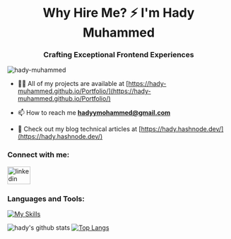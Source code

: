 <h1 align="center">Why Hire Me? ⚡ I'm Hady Muhammed
</h1>
<h3 align="center">Crafting Exceptional Frontend Experiences</h3>

<p align="left"> <img src="https://komarev.com/ghpvc/?username=hady-muhammed&label=Profile%20views&color=0e75b6&style=flat" alt="hady-muhammed" /> </p>

- 👨‍💻 All of my projects are available at [https://hady-muhammed.github.io/Portfolio/](https://hady-muhammed.github.io/Portfolio/)

- 📫 How to reach me **hadyymohammed@gmail.com**
  
- 📖 Check out my blog technical articles at [https://hady.hashnode.dev/](https://hady.hashnode.dev/)

<h3 align="left">Connect with me:</h3>
<p align="left">
<a href="https://linkedin.com/in/hady-muhammed" target="_blank">
  <img src="https://raw.githubusercontent.com/maurodesouza/profile-readme-generator/master/src/assets/icons/social/linkedin/default.svg" width="52" height="40" alt="linkedin logo"  />
</a>
</p>


<h3 align="left">Languages and Tools:</h3>

[![My Skills](https://skillicons.dev/icons?i=angular,react,tailwind,ts,mongodb,nodejs,css,html,js,jest,nextjs,python,pug,redux,gulp,java,sass,vscode,mysql,figma,git,bootstrap,express,github,npm,php)](https://skillicons.dev)




![hady's github stats](https://github-readme-stats.vercel.app/api?username=hady-muhammed&show_icons=true&theme=nightowl)
[![Top Langs](https://github-readme-stats.vercel.app/api/top-langs/?username=hady-muhammed&theme=nightowl&hide=html,css&langs_count=4)](https://github.com/anuraghazra/github-readme-stats)


